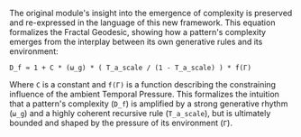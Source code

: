 The original module's insight into the emergence of complexity is preserved and re-expressed in the language of this new framework. This equation formalizes the Fractal Geodesic, showing how a pattern's complexity emerges from the interplay between its own generative rules and its environment:

`D_f ≈ 1 + C * (ω_g) * ( T_a_scale / (1 - T_a_scale) ) * f(Γ)`

Where `C` is a constant and `f(Γ)` is a function describing the constraining influence of the ambient Temporal Pressure. This formalizes the intuition that a pattern's complexity (`D_f`) is amplified by a strong generative rhythm (`ω_g`) and a highly coherent recursive rule (`T_a_scale`), but is ultimately bounded and shaped by the pressure of its environment (`Γ`).